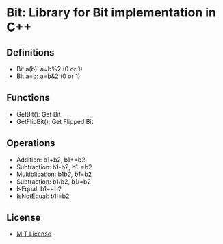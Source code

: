 # Bit: Library for Bit implementation in C++

## Definitions
 - Bit a(b): a=b%2 (0 or 1)
 - Bit a=b: a=b&2 (0 or 1)

## Functions
 - GetBit(): Get Bit
 - GetFlipBit(): Get Flipped Bit

## Operations
 - Addition: b1+b2, b1+=b2
 - Subtraction: b1-b2, b1-=b2
 - Multiplication: b1*b2, b1*=b2
 - Subtraction: b1/b2, b1/=b2
 - IsEqual: b1==b2
 - IsNotEqual: b1!=b2
 
## License
 - [MIT License](LICENSE)
